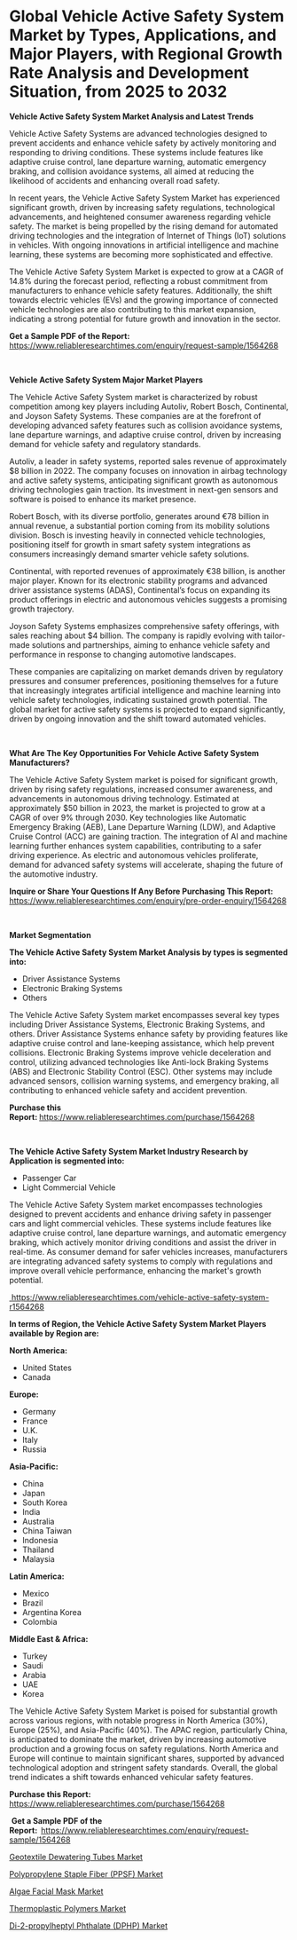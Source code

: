 <p><h1>Global Vehicle Active Safety System Market by Types, Applications, and Major Players, with Regional Growth Rate Analysis and Development Situation, from 2025 to 2032</h1></p><p><strong>Vehicle Active Safety System Market Analysis and Latest Trends</strong></p>
<p><p>Vehicle Active Safety Systems are advanced technologies designed to prevent accidents and enhance vehicle safety by actively monitoring and responding to driving conditions. These systems include features like adaptive cruise control, lane departure warning, automatic emergency braking, and collision avoidance systems, all aimed at reducing the likelihood of accidents and enhancing overall road safety.</p><p>In recent years, the Vehicle Active Safety System Market has experienced significant growth, driven by increasing safety regulations, technological advancements, and heightened consumer awareness regarding vehicle safety. The market is being propelled by the rising demand for automated driving technologies and the integration of Internet of Things (IoT) solutions in vehicles. With ongoing innovations in artificial intelligence and machine learning, these systems are becoming more sophisticated and effective.</p><p>The Vehicle Active Safety System Market is expected to grow at a CAGR of 14.8% during the forecast period, reflecting a robust commitment from manufacturers to enhance vehicle safety features. Additionally, the shift towards electric vehicles (EVs) and the growing importance of connected vehicle technologies are also contributing to this market expansion, indicating a strong potential for future growth and innovation in the sector.</p></p>
<p><strong>Get a Sample PDF of the Report:&nbsp;</strong> <a href="https://www.reliableresearchtimes.com/enquiry/request-sample/1564268?utm_campaign=2240&utm_medium=2&utm_source=Github&utm_content=ia&utm_term=30012025&utm_id=vehicle-active-safety-system">https://www.reliableresearchtimes.com/enquiry/request-sample/1564268</a></p>
<p>&nbsp;</p>
<p><strong>Vehicle Active Safety System Major Market Players</strong></p>
<p><p>The Vehicle Active Safety System market is characterized by robust competition among key players including Autoliv, Robert Bosch, Continental, and Joyson Safety Systems. These companies are at the forefront of developing advanced safety features such as collision avoidance systems, lane departure warnings, and adaptive cruise control, driven by increasing demand for vehicle safety and regulatory standards.</p><p>Autoliv, a leader in safety systems, reported sales revenue of approximately $8 billion in 2022. The company focuses on innovation in airbag technology and active safety systems, anticipating significant growth as autonomous driving technologies gain traction. Its investment in next-gen sensors and software is poised to enhance its market presence.</p><p>Robert Bosch, with its diverse portfolio, generates around €78 billion in annual revenue, a substantial portion coming from its mobility solutions division. Bosch is investing heavily in connected vehicle technologies, positioning itself for growth in smart safety system integrations as consumers increasingly demand smarter vehicle safety solutions.</p><p>Continental, with reported revenues of approximately €38 billion, is another major player. Known for its electronic stability programs and advanced driver assistance systems (ADAS), Continental’s focus on expanding its product offerings in electric and autonomous vehicles suggests a promising growth trajectory.</p><p>Joyson Safety Systems emphasizes comprehensive safety offerings, with sales reaching about $4 billion. The company is rapidly evolving with tailor-made solutions and partnerships, aiming to enhance vehicle safety and performance in response to changing automotive landscapes.</p><p>These companies are capitalizing on market demands driven by regulatory pressures and consumer preferences, positioning themselves for a future that increasingly integrates artificial intelligence and machine learning into vehicle safety technologies, indicating sustained growth potential. The global market for active safety systems is projected to expand significantly, driven by ongoing innovation and the shift toward automated vehicles.</p></p>
<p>&nbsp;</p>
<p><strong>What Are The Key Opportunities For Vehicle Active Safety System Manufacturers?</strong></p>
<p><p>The Vehicle Active Safety System market is poised for significant growth, driven by rising safety regulations, increased consumer awareness, and advancements in autonomous driving technology. Estimated at approximately $50 billion in 2023, the market is projected to grow at a CAGR of over 9% through 2030. Key technologies like Automatic Emergency Braking (AEB), Lane Departure Warning (LDW), and Adaptive Cruise Control (ACC) are gaining traction. The integration of AI and machine learning further enhances system capabilities, contributing to a safer driving experience. As electric and autonomous vehicles proliferate, demand for advanced safety systems will accelerate, shaping the future of the automotive industry.</p></p>
<p><strong>Inquire or Share Your Questions If Any Before Purchasing This Report:</strong> <a href="https://www.reliableresearchtimes.com/enquiry/pre-order-enquiry/1564268?utm_campaign=2240&utm_medium=2&utm_source=Github&utm_content=ia&utm_term=30012025&utm_id=vehicle-active-safety-system">https://www.reliableresearchtimes.com/enquiry/pre-order-enquiry/1564268</a></p>
<p>&nbsp;</p>
<p><strong>Market Segmentation</strong></p>
<p><strong>The Vehicle Active Safety System Market Analysis by types is segmented into:</strong></p>
<p><ul><li>Driver Assistance Systems</li><li>Electronic Braking Systems</li><li>Others</li></ul></p>
<p><p>The Vehicle Active Safety System market encompasses several key types including Driver Assistance Systems, Electronic Braking Systems, and others. Driver Assistance Systems enhance safety by providing features like adaptive cruise control and lane-keeping assistance, which help prevent collisions. Electronic Braking Systems improve vehicle deceleration and control, utilizing advanced technologies like Anti-lock Braking Systems (ABS) and Electronic Stability Control (ESC). Other systems may include advanced sensors, collision warning systems, and emergency braking, all contributing to enhanced vehicle safety and accident prevention.</p></p>
<p><strong>Purchase this Report:&nbsp;</strong><a href="https://www.reliableresearchtimes.com/purchase/1564268?utm_campaign=2240&utm_medium=2&utm_source=Github&utm_content=ia&utm_term=30012025&utm_id=vehicle-active-safety-system">https://www.reliableresearchtimes.com/purchase/1564268</a></p>
<p>&nbsp;</p>
<p><strong>The Vehicle Active Safety System Market Industry Research by Application is segmented into:</strong></p>
<p><ul><li>Passenger Car</li><li>Light Commercial Vehicle</li></ul></p>
<p><p>The Vehicle Active Safety System market encompasses technologies designed to prevent accidents and enhance driving safety in passenger cars and light commercial vehicles. These systems include features like adaptive cruise control, lane departure warnings, and automatic emergency braking, which actively monitor driving conditions and assist the driver in real-time. As consumer demand for safer vehicles increases, manufacturers are integrating advanced safety systems to comply with regulations and improve overall vehicle performance, enhancing the market's growth potential.</p></p>
<p><a href="https://www.reliableresearchtimes.com/vehicle-active-safety-system-r1564268?utm_campaign=2240&utm_medium=2&utm_source=Github&utm_content=ia&utm_term=30012025&utm_id=vehicle-active-safety-system">&nbsp;https://www.reliableresearchtimes.com/vehicle-active-safety-system-r1564268</a></p>
<p><strong>In terms of Region, the Vehicle Active Safety System Market Players available by Region are:</strong></p>
<p>
    <p> <strong> North America: </strong>
        <ul>
            <li>United States</li>
            <li>Canada</li>
        </ul>
        </p> 
    <p> <strong> Europe: </strong>
        <ul>
            <li>Germany</li>
            <li>France</li>
            <li>U.K.</li>
            <li>Italy</li>
            <li>Russia</li>
        </ul>
        </p> 
    <p> <strong> Asia-Pacific: </strong>
        <ul>
            <li>China</li>
            <li>Japan</li>
            <li>South Korea</li>
            <li>India</li>
            <li>Australia</li>
            <li>China Taiwan</li>
            <li>Indonesia</li>
            <li>Thailand</li>
            <li>Malaysia</li>
        </ul>
        </p> 
    <p> <strong> Latin America: </strong>
        <ul>
            <li>Mexico</li>
            <li>Brazil</li>
            <li>Argentina Korea</li>
            <li>Colombia</li>
        </ul>
        </p> 
    <p> <strong> Middle East & Africa: </strong>
        <ul>
            <li>Turkey</li>
            <li>Saudi</li>
            <li>Arabia</li>
            <li>UAE</li>
            <li>Korea</li>
        </ul>
    </p>
    </p>
<p><p>The Vehicle Active Safety System Market is poised for substantial growth across various regions, with notable progress in North America (30%), Europe (25%), and Asia-Pacific (40%). The APAC region, particularly China, is anticipated to dominate the market, driven by increasing automotive production and a growing focus on safety regulations. North America and Europe will continue to maintain significant shares, supported by advanced technological adoption and stringent safety standards. Overall, the global trend indicates a shift towards enhanced vehicular safety features.</p></p>
<p><strong>Purchase this Report: </strong><a href="https://www.reliableresearchtimes.com/purchase/1564268?utm_campaign=2240&utm_medium=2&utm_source=Github&utm_content=ia&utm_term=30012025&utm_id=vehicle-active-safety-system">https://www.reliableresearchtimes.com/purchase/1564268</a></p>
<p>&nbsp;<strong>Get a Sample PDF of the Report:&nbsp;&nbsp;</strong><a href="https://www.reliableresearchtimes.com/enquiry/request-sample/1564268?utm_campaign=2240&utm_medium=2&utm_source=Github&utm_content=ia&utm_term=30012025&utm_id=vehicle-active-safety-system">https://www.reliableresearchtimes.com/enquiry/request-sample/1564268</a></p>
<p><strong></strong></p>
<p><p><a href="https://github.com/djarixneoza/Market-Research-Report-List-1/blob/main/geotextile-dewatering-tubes-market.md?utm_campaign=2240&utm_medium=2&utm_source=Github&utm_content=ia&utm_term=30012025&utm_id=vehicle-active-safety-system">Geotextile Dewatering Tubes Market</a></p><p><a href="https://www.linkedin.com/pulse/polypropylene-staple-fiber-ppsf-market-trends-share-analysis-2p3re?utm_campaign=2240&utm_medium=2&utm_source=Github&utm_content=ia&utm_term=30012025&utm_id=vehicle-active-safety-system">Polypropylene Staple Fiber (PPSF) Market</a></p><p><a href="https://www.linkedin.com/pulse/strategic-market-insights-navigating-global-algae-facial-9yine?utm_campaign=2240&utm_medium=2&utm_source=Github&utm_content=ia&utm_term=30012025&utm_id=vehicle-active-safety-system">Algae Facial Mask Market</a></p><p><a href="https://github.com/jandedaboy1/Market-Research-Report-List-1/blob/main/thermoplastic-polymers-market.md?utm_campaign=2240&utm_medium=2&utm_source=Github&utm_content=ia&utm_term=30012025&utm_id=vehicle-active-safety-system">Thermoplastic Polymers Market</a></p><p><a href="https://www.linkedin.com/pulse/current-valuation-of88-cagr-report-provides-thorough-sqwfe?utm_campaign=2240&utm_medium=2&utm_source=Github&utm_content=ia&utm_term=30012025&utm_id=vehicle-active-safety-system">Di-2-propylheptyl Phthalate (DPHP) Market</a></p></p>